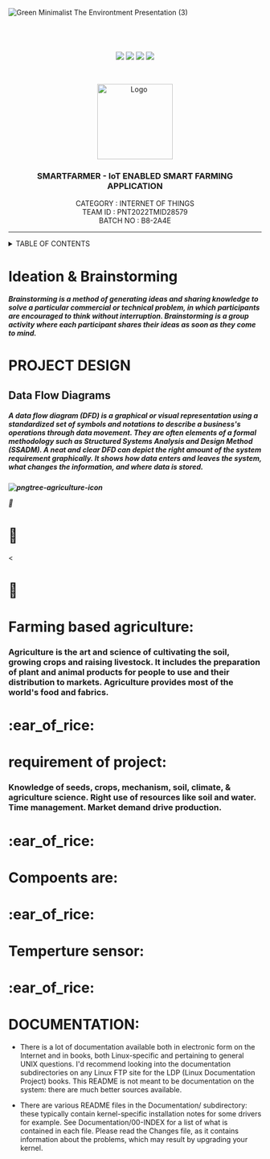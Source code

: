
![Green Minimalist The Environtment Presentation (3)](https://user-images.githubusercontent.com/68182137/197342583-152b3f42-fbb0-4595-93a2-91cd513abdf0.png)

<br>
<div align="center">
<h1 align="fill" >
</h1>

[![](https://img.shields.io/github/contributors/IBM-EPBL/IBM-Project-28819-1660117082)](https://github.com/IBM-EPBL/IBM-Project-28819-1660117082/graphs/contributors)
[![](https://img.shields.io/github/forks/IBM-EPBL/IBM-Project-28819-1660117082)](https://github.com/IBM-EPBL/IBM-Project-28819-1660117082/network/members)
[![](https://img.shields.io/github/stars/IBM-EPBL/IBM-Project-28819-1660117082)](https://github.com/IBM-Project-28819-1660117082/stargazers)
[![](https://img.shields.io/github/issues/IBM-EPBL/IBM-Project-28819-1660117082)](https://github.com/IBM-EPBL/IBM-Project-28819-1660117082/issues)
  
<br /> 
  
  
<!-- PROJECT LOGO -->
  <p align="center">
  <a href="https://github.com/IBM-EPBL/IBM-Project-28819-1660117082">
    <img src="https://github.com/IBM-EPBL/IBM-Project-28819-1660117082/blob/main/Images%20%26%20Others/farmer.png" alt="Logo" width="150" height="150">
  </a>
<h3 align="center" size=50px>SMARTFARMER - IoT ENABLED SMART FARMING APPLICATION</h3>
  
  
  <p align="center">
    CATEGORY   : INTERNET OF THINGS <br />
    TEAM ID    : PNT2022TMID28579 <br />
    BATCH NO   : B8-2A4E <br />  
  </p>
</p>
  
  
<hr>
</div>
<!-- TABLE OF CONTENTS -->
<details>
  <summary>TABLE OF CONTENTS</summary>
  <ol>
    <li>
      <a href="#-project-description">PROJECT DESCRIPTION</a>
    </li>
    <li>
      <a href="#-software-required">SOFTWARE REQUIRED</a>
    </li>
    <li><a href="#-skills-required">SKILLS REQUIRED</a></li>
    <li><a href="#-TEAM-MEMBERS">TEAM MEMBERS</a></li>
    <li><a href="#-ASSIGNMENT-FINISHED">ASSIGNMENT FINISHED</a></li>
     <ul>
        <li><a href="#-LINKS">LINKS</a></li>
        </ul>
    <li><a href="#-PROJECT-DESIGN-&-PLANNING">PROJECT DESIGN & PLANNING</a></li>
     <ul>
        <li><a href="#-IDEATION-PHASE">IDEATION PHASE</a></li>
           <ul>
             <li><a href="https://github.com/IBM-EPBL/IBM-Project-28819-1660117082/tree/main/Project%20Design%20%26%20Planning/Ideation%20Phase/Literature%20Survey">LITERATURE SURVEY</a></li>
              <li><a href="https://github.com/IBM-EPBL/IBM-Project-28819-1660117082/tree/main/Project%20Design%20%26%20Planning/Ideation%20Phase/Problem%20Statement">PROBLEM STATEMENT</a></li>
              <li><a href="https://github.com/IBM-EPBL/IBM-Project-28819-1660117082/tree/main/Project%20Design%20%26%20Planning/Ideation%20Phase/Empathy%20Map">EMPATHY MAP</a></li>
              <li><a href="https://github.com/IBM-EPBL/IBM-Project-28819-1660117082/blob/main/Project%20Design%20%26%20Planning/Ideation%20Phase/Brainstorming">BRAINSTORM</a></li>
          </ul>
        <li><a href="#-DESIGN-PHASE-PHASE">DESIGN PHASE</a></li>
        <ul>
        <li><a href="#-DESIGN-PHASE-01">DESIGN PHASE 01</a></li>
           <ul>
        <li><a href="https://github.com/IBM-EPBL/IBM-Project-28819-1660117082/tree/main/Project%20Design%20%26%20Planning/Project%20Design%20Phase%20I/Solution%20Architecture">SOLUTION ARCHITECTURE</a></li>
        </ul>
             <ul>
        <li><a href="https://github.com/IBM-EPBL/IBM-Project-28819-1660117082/tree/main/Project%20Design%20%26%20Planning/Project%20Design%20Phase%20I/Problem%20Solution%20Fit">PROBLEM SOLUTION FIT</a></li>
        </ul>
             <ul>
        <li><a href="https://github.com/IBM-EPBL/IBM-Project-28819-1660117082/tree/main/Project%20Design%20%26%20Planning/Project%20Design%20Phase%20I/Proposed%20Solution">PROPOSED SOLUTION</a></li>
        </ul>
        <li><a href="#-DESIGN-PHASE-02">DESIGN PHASE 02</a></li>
           <ul>
        <li><a href="https://github.com/IBM-EPBL/IBM-Project-28819-1660117082/tree/main/Project%20Design%20%26%20Planning/Project%20Design%20Phase%20II/Customer%20Journey%20Map">CUSTOMER JOURNEY MAP</a></li>
        </ul>
             <ul>
        <li><a href="https://github.com/IBM-EPBL/IBM-Project-28819-1660117082/tree/main/Project%20Design%20%26%20Planning/Project%20Design%20Phase%20II/Data%20Flow%20Diagram%20%26%20User%20Stories">DATA FLOW DIAGRAM & USER STORIES</a></li>
        </ul>
             <ul>
        <li><a href="https://github.com/IBM-EPBL/IBM-Project-28819-1660117082/tree/main/Project%20Design%20%26%20Planning/Project%20Design%20Phase%20II/Solution%20Requirements">SOLUTION REQUIREMENTS</a></li>
        </ul>
        <ul>
        <li><a href="https://github.com/IBM-EPBL/IBM-Project-28819-1660117082/tree/main/Project%20Design%20%26%20Planning/Project%20Design%20Phase%20II/Technology%20Stack">TECHNOLOGY STACK</a></li>
        </ul>
         </ul>
        </u1>
        <li><a href="#-IDEATION-PHASE">PROJECT PLANNING</a></li>
           <ul>
             <li><a href="https://github.com/IBM-EPBL/IBM-Project-28819-1660117082/tree/main/Project%20Design%20%26%20Planning/Project%20Planning/Milestone%20%26%20Activity%20Plan">MILESTONE & ACTIVITY LIST</a></li>
              <li><a href="https://github.com/IBM-EPBL/IBM-Project-28819-1660117082/tree/main/Project%20Design%20%26%20Planning/Project%20Planning/Sprint%20Delivery%20Plan">SPRINT DELIVERY PLAN</a></li>
          </ul>
          </ul>
   <li>
            <a href="#-project-description">PROJECT DEVELOPMENT PHASE</a>
        </li>
        <ul>
        <li><a
                    href="https://github.com/IBM-EPBL/IBM-Project-28819-1660117082/tree/main/Project%20Design%20%26%20Planning/Project%20Planning/Milestone%20%26%20Activity%20Plan">SPRINT 1</a></li>
            <li><a
                    href="https://github.com/IBM-EPBL/IBM-Project-28819-1660117082/tree/main/Project%20Design%20%26%20Planning/Project%20Planning/Sprint%20Delivery%20Plan">SPRINT 2</a></li>
                    <li><a
                    href="https://github.com/IBM-EPBL/IBM-Project-28819-1660117082/tree/main/Project%20Design%20%26%20Planning/Project%20Planning/Milestone%20%26%20Activity%20Plan">SPRINT 3</a></li>
            <li><a
                    href="https://github.com/IBM-EPBL/IBM-Project-28819-1660117082/tree/main/Project%20Design%20%26%20Planning/Project%20Planning/Sprint%20Delivery%20Plan">SPRINT 4</a></li>
        </ul>
        <li><a href="#-project-description">FINAL DELIVERABLES</a></li>
           <ul>
             <li><a href="https://github.com/IBM-EPBL/IBM-Project-28819-1660117082/tree/main/Final%20Deliverables">LINK</a></li>
  </ol>
  
</details>
  


<h1> Ideation & Brainstorming</h1>
 
<h5> Brainstorming is a method of generating ideas and sharing knowledge to solve a particular
commercial or technical problem, in which participants are encouraged to think without
interruption. Brainstorming is a group activity where each participant shares their ideas as
soon as they come to mind.</h5>

<h1>PROJECT DESIGN</h1>
 <h2>Data Flow Diagrams</h3>
<h5> A data flow diagram (DFD) is a graphical or visual representation using a
standardized set of symbols and notations to describe a business's operations through
data movement. They are often elements of a formal methodology such as Structured
Systems Analysis and Design Method (SSADM).
A neat and clear DFD can depict the right amount of the system requirement graphically. It
shows how data enters and leaves the system, what changes the information, and where
data is stored.<h5>

  



![pngtree-agriculture-icon](https://user-images.githubusercontent.com/92634704/202895672-8d7031c2-4df9-4b29-8d57-cd7a6d0429ca.jpg)


















































































































:evergreen_tree:
    <h1>:ear_of_rice:</h1>
    

<<h1>:ear_of_rice:</h1>
    <h1>Farming based agriculture:</h1>
   <h3> Agriculture is the art and science of cultivating the soil, growing crops and raising livestock. It includes the preparation of plant and animal products for people to use and their distribution to markets. Agriculture provides most of the world's food and fabrics.</h3>
 <h1>:ear_of_rice:</h1>
    <h1>requirement of project:</h1>
    <h3>Knowledge of seeds, crops, mechanism, soil, climate, & agriculture science. Right use of resources like soil and water. Time management. Market demand drive production.</h3>
  <h1>:ear_of_rice:</h1>
    <h1>Compoents are:</h1>
  <h1>:ear_of_rice:</h1>
    <h1>Temperture sensor:</h1>
 
 <h1>:ear_of_rice:</h1>
   
   <h1>DOCUMENTATION:</h1>                                                                                                  
  

 - There is a lot of documentation available both in electronic form on
   the Internet and in books, both Linux-specific and pertaining to
   general UNIX questions.  I'd recommend looking into the documentation
   subdirectories on any Linux FTP site for the LDP (Linux Documentation
   Project) books.  This README is not meant to be documentation on the
   system: there are much better sources available.

 - There are various README files in the Documentation/ subdirectory:
   these typically contain kernel-specific installation notes for some 
   drivers for example. See Documentation/00-INDEX for a list of what
   is contained in each file.  Please read the Changes file, as it
   contains information about the problems, which may result by upgrading
   your kernel.


  
